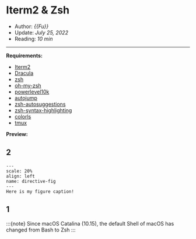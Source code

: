 # Iterm2 & Zsh

- Author: *{{Fu}}*
- Update: *July 25, 2022*
- Reading: *10 min*

---

**Requirements:**
- [Iterm2](https://iterm2.com/)
- [Dracula](https://draculatheme.com/)
- [zsh](https://www.zsh.org/)
- [oh-my-zsh](https://github.com/ohmyzsh/ohmyzsh)
- [powerlevel10k](https://github.com/romkatv/powerlevel10k)
- [autojump](https://github.com/wting/autojump)
- [zsh-autosuggestions](https://github.com/zsh-users/zsh-autosuggestions)
- [zsh-syntax-highlighting](https://github.com/zsh-users/zsh-syntax-highlighting)
- [colorls](https://github.com/athityakumar/colorls)
- [tmux](https://github.com/tmux/tmux)


**Preview:**



## 2

```{figure} ./img/Iterm2-Zsh-1.jpg
---
scale: 20%
align: left
name: directive-fig
---
Here is my figure caption!
```





## 1

:::{note}
Since macOS Catalina (10.15), the default Shell of macOS has changed from Bash to Zsh
:::

